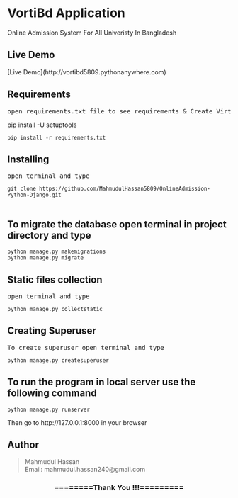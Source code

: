 # VortiBd Application

Online Admission System For All Univeristy In Bangladesh


<h2>Live Demo</h2>
[Live Demo](http://vortibd5809.pythonanywhere.com)

<h2>Requirements</h2>
<pre>open requirements.txt file to see requirements & Create Virtual Env</pre>

pip install -U setuptools

<code>pip install -r requirements.txt</code>

<h2>Installing</h2>
<pre>open terminal and type</pre>
<code>git clone https://github.com/MahmudulHassan5809/OnlineAdmission-Python-Django.git</code><br><br>

<h2>To migrate the database open terminal in project directory and type</h2>
<code>python manage.py makemigrations</code><br>
<code>python manage.py migrate</code>

<h2>Static files collection</h2>
<pre>open terminal and type</pre>
<code>python manage.py collectstatic</code>

<h2>Creating Superuser</h2>
<pre>To create superuser open terminal and type</pre>
<code>python manage.py createsuperuser</code>

<h2> To run the program in local server use the following command </h2>
<code>python manage.py runserver</code>

<p>Then go to http://127.0.0.1:8000 in your browser</p>


<h2>Author</h2>
<blockquote>
  Mahmudul Hassan<br>
  Email: mahmudul.hassan240@gmail.com
</blockquote>


<div align="center">
    <h3>========Thank You !!!=========</h3>
</div>
